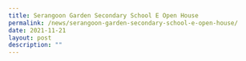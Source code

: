 ```yaml
---
title: Serangoon Garden Secondary School E Open House
permalink: /news/serangoon-garden-secondary-school-e-open-house/
date: 2021-11-21
layout: post
description: ""
---
```

